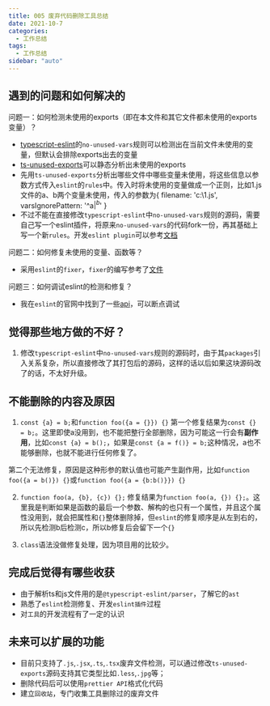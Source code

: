 ```yaml
---
title: 005 废弃代码删除工具总结
date: 2021-10-7
categories:
  - 工作总结
tags:
  - 工作总结
sidebar: "auto"
---
```


## 遇到的问题和如何解决的
问题一：如何检测未使用的exports（即在本文件和其它文件都未使用的exports变量）？
- [typescript-eslint](https://github.com/typescript-eslint/typescript-eslint)的`no-unused-vars`规则可以检测出在当前文件未使用的变量，但默认会排除exports出去的变量
- [ts-unused-exports](https://github.com/pzavolinsky/ts-unused-exports)可以静态分析出未使用的exports
- 先用`ts-unused-exports`分析出哪些文件中哪些变量未使用，将这些信息以参数方式传入`eslint`的`rules`中。传入时将未使用的变量做成一个正则，比如1.js文件的a、b两个变量未使用，传入的参数为{ filename: 'c:\1.js', varsIgnorePattern: '^a$|^b$' }
- 不过不能在直接修改`typescript-eslint`中`no-unused-vars`规则的源码，需要自己写一个eslint插件，将原来`no-unused-vars`的代码fork一份，再其基础上写一个新`rules`。开发`eslint plugin`可以参考[文档](https://zhuanlan.zhihu.com/p/372181145)

问题二：如何修复未使用的变量、函数等？
- 采用`eslint`的`fixer`，`fixer`的编写参考了[文件](https://github.com/aladdin-add/eslint-plugin/blob/master/packages/autofix/lib/rules/no-unused-vars.js)

问题三：如何调试eslint的检测和修复？
- 我在`eslint`的官网中找到了一些[api](http://eslint.cn/docs/developer-guide/nodejs-api#cliengine)，可以断点调试

## 觉得那些地方做的不好？
1. 修改`typescript-eslint`中`no-unused-vars`规则的源码时，由于其`packages`引入关系复杂，所以直接修改了其打包后的源码，这样的话以后如果这块源码改了的话，不太好升级。

## 不能删除的内容及原因
1. `const {a} = b;`和`function foo({a = {}}) {}`
第一个修复结果为`const {} = b;`。这里即使a没用到，也不能把整行全部删除，因为可能这一行会有**副作用**，比如`const {a} = b();`，如果是`const {a = f()} = b;`这种情况，a也不能够删除，也就不能进行任何修复了。

第二个无法修复，原因是这种形参的默认值也可能产生副作用，比如`function foo({a = b()}) {}`或`function foo({a = {b:b()}}) {}`

2. `function foo(a, {b}, {c}) {};`
修复结果为`function foo(a, {}) {};`。这里我是判断如果是函数的最后一个参数、解构的也只有一个属性，并且这个属性没用到，就会把属性和`{}`整体删除掉，但`eslint`的修复顺序是从左到右的，所以先检测b后检测c，所以b修复后会留下一个`{}`

3. `class`语法没做修复处理，因为项目用的比较少。

## 完成后觉得有哪些收获
- 由于解析ts和js文件用的是`@typescript-eslint/parser`，了解它的`ast`
- 熟悉了`eslint`检测修复、开发`eslint插件`过程
- 对`工具`的开发流程有了一定的认识


## 未来可以扩展的功能
- 目前只支持了`.js`,`.jsx`,`.ts`,`.tsx`废弃文件检测，可以通过修改`ts-unused-exports`源码支持其它类型比如`.less`,`.jpg`等；
- 删除代码后可以使用`prettier API`格式化代码
- 建立`回收站`，专门收集工具删除过的废弃文件